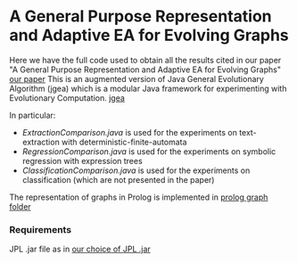 # A General Purpose Representation and Adaptive EA for Evolving Graphs

Here we have the full code used to obtain all the results cited in our paper "A General Purpose Representation and Adaptive EA for Evolving Graphs" [our paper](https://medvet.inginf.units.it/publications/2023-c-mpm-general/)
This is an augmented version of Java General Evolutionary Algorithm (jgea) which is a modular Java framework for experimenting with Evolutionary Computation. [jgea](https://github.com/ericmedvet/jgea)


In particular:
- _ExtractionComparison.java_ is used for the experiments on text-extraction with deterministic-finite-automata
- _RegressionComparison.java_ is used for the experiments on symbolic regression with expression trees
- _ClassificationComparison.java_ is used for the experiments on classification (which are not presented in the paper)

The representation of graphs in Prolog is implemented in [prolog graph folder](https://github.com/SPozz/jgea/tree/features-graphs/it.units.malelab.jgea.core/src/main/java/it/units/malelab/jgea/core/representation/graph/prolog)

### Requirements
JPL .jar file as in  [our choice of JPL .jar](https://github.com/SPozz/jgea/blob/features-graphs/it.units.malelab.jgea.core/packages-jpl-8.4.1.jar)
